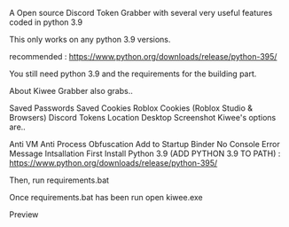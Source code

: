 A Open source Discord Token Grabber with several very useful features coded in python 3.9

This only works on any python 3.9 versions.

recommended : https://www.python.org/downloads/release/python-395/

You still need python 3.9 and the requirements for the building part.

About
Kiwee Grabber also grabs..

Saved Passwords
Saved Cookies
Roblox Cookies (Roblox Studio & Browsers)
Discord Tokens
Location
Desktop Screenshot
Kiwee's options are..

Anti VM
Anti Process
Obfuscation
Add to Startup
Binder
No Console
Error Message
Intsallation
First Install Python 3.9 (ADD PYTHON 3.9 TO PATH) : https://www.python.org/downloads/release/python-395/

Then, run requirements.bat

Once requirements.bat has been run open kiwee.exe

Preview
